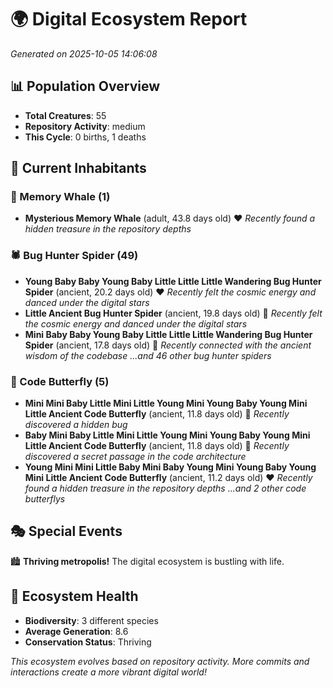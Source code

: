 # 🌍 Digital Ecosystem Report
*Generated on 2025-10-05 14:06:08*

## 📊 Population Overview
- **Total Creatures**: 55
- **Repository Activity**: medium
- **This Cycle**: 0 births, 1 deaths

## 👥 Current Inhabitants

### 🐋 Memory Whale (1)
- **Mysterious Memory Whale** (adult, 43.8 days old) ❤️
  *Recently found a hidden treasure in the repository depths*

### 🕷️ Bug Hunter Spider (49)
- **Young Baby Baby Young Baby Little Little Little Wandering Bug Hunter Spider** (ancient, 20.2 days old) ❤️
  *Recently felt the cosmic energy and danced under the digital stars*
- **Little Ancient Bug Hunter Spider** (ancient, 19.8 days old) 💛
  *Recently felt the cosmic energy and danced under the digital stars*
- **Mini Baby Baby Young Baby Little Little Little Wandering Bug Hunter Spider** (ancient, 17.8 days old) 💛
  *Recently connected with the ancient wisdom of the codebase*
  *...and 46 other bug hunter spiders*

### 🦋 Code Butterfly (5)
- **Mini Mini Baby Little Mini Little Young Mini Young Baby Young Mini Little Ancient Code Butterfly** (ancient, 11.8 days old) 💛
  *Recently discovered a hidden bug*
- **Baby Mini Baby Little Mini Little Young Mini Young Baby Young Mini Little Ancient Code Butterfly** (ancient, 11.8 days old) 💚
  *Recently discovered a secret passage in the code architecture*
- **Young Mini Mini Little Baby Mini Baby Young Mini Young Baby Young Mini Little Ancient Code Butterfly** (ancient, 11.2 days old) ❤️
  *Recently found a hidden treasure in the repository depths*
  *...and 2 other code butterflys*

## 🎭 Special Events

🏙️ **Thriving metropolis!** The digital ecosystem is bustling with life.

## 🔬 Ecosystem Health
- **Biodiversity**: 3 different species
- **Average Generation**: 8.6
- **Conservation Status**: Thriving

*This ecosystem evolves based on repository activity. More commits and interactions create a more vibrant digital world!*